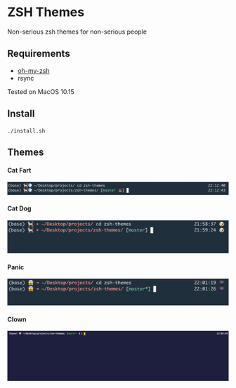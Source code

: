 # ZSH Themes

Non-serious zsh themes for non-serious people

## Requirements

* [oh-my-zsh](https://ohmyz.sh/)
* rsync

Tested on MacOS 10.15


## Install
```
./install.sh
```

## Themes

#### Cat Fart
![](imgs/cat_fart.png)

#### Cat Dog
![](imgs/cat_dog.png)

#### Panic 
![](imgs/panic.png)

#### Clown
![](imgs/clown.png)
